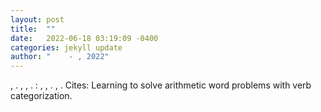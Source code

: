 ```yaml
---
layout: post
title:  ""
date:   2022-06-18 03:19:09 -0400
categories: jekyll update
author: "    - , 2022"
---
```

, . , , . : , , . , .   Cites: Learning to solve arithmetic word problems with verb categorization.